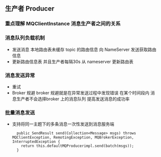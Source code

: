 ## 生产者 Producer
### 重点理解 MQClientInstance 消息生产者之间的关系
### 消息队列负载机制
+ 发送消息 本地路由表未缓存 topic 的路由信息 向 NameServer 发送获取路由信息
+ 更新路由信息表 并且生产者每隔30s 从 nameserver 更新路由表
### 消息发送异常
+ 重试
+ Broker 规避 broker 规避就是在异常发送过程中发现错误 在某个时间段内 消息生产者不会选择broker 上的消息队列 提高发送消息的成功率
### 批量消息发送
+ 支持将同一主题下的多条消息一次性发送到消息服务端
  ```text
    public SendResult send(Collection<Message> msgs) throws MQClientException, RemotingException, MQBrokerException, InterruptedException {
      return this.defaultMQProducerimpl.send(batch(msgs));
    }
  ```